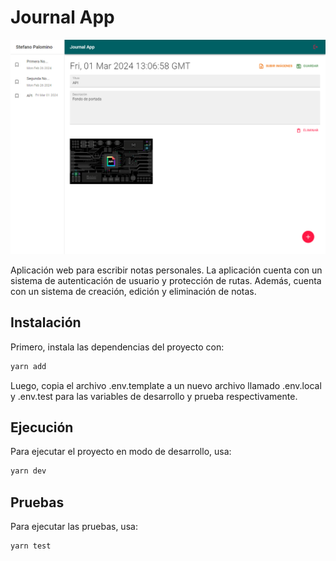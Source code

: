 # Journal App

![Imagen de previsualización](public/journal.png)

Aplicación web para escribir notas personales. La aplicación cuenta con un sistema de autenticación de usuario y protección de rutas. Además, cuenta con un sistema de creación, edición y eliminación de notas.

## Instalación

Primero, instala las dependencias del proyecto con:

```bash
yarn add
```

Luego, copia el archivo .env.template a un nuevo archivo llamado .env.local y .env.test para las variables de desarrollo y prueba respectivamente.

## Ejecución

Para ejecutar el proyecto en modo de desarrollo, usa:

```bash
yarn dev
```

## Pruebas

Para ejecutar las pruebas, usa:

```bash
yarn test
```
